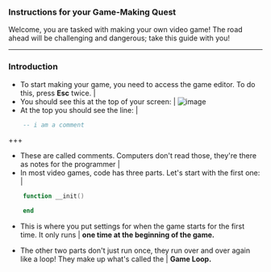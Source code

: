 ### Instructions for your Game-Making Quest

Welcome, you are tasked with making your own video game!
The road ahead will be challenging and dangerous; take this guide with you!

---

### Introduction
- To start making your game, you need to access the game editor. To do this, press **Esc** twice. |
- You should see this at the top  of your screen: |
![image](https://user-images.githubusercontent.com/17536161/32310549-d306ebb2-bfde-11e7-9f03-1d329887805b.png) 
- At the top you should see the line: |
```lua
	-- i am a comment
``` 

+++

- These are called comments. Computers don't read those, they're there as notes for the programmer |
- In most video games, code has three parts. Let's start with the first one: |
```lua
    function __init()

    end
``` 
- This is where you put settings for when the game starts for the first time. It only runs | **one time at the beginning of the game.** 

- The other two parts don't just run once, they run over and over again like a loop! They make up what's called the | **Game Loop.** 

